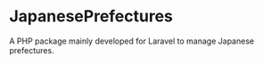 JapanesePrefectures
===================

A PHP package mainly developed for Laravel to manage Japanese prefectures.
